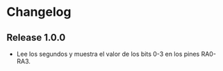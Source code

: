 # Changelog

## Release 1.0.0

- Lee los segundos y muestra el valor de los bits 0-3 en los pines RA0-RA3.